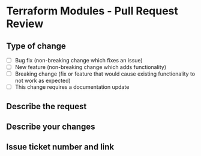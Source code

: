 # Terraform Modules - Pull Request Review

## Type of change

- [ ] Bug fix (non-breaking change which fixes an issue)
- [ ] New feature (non-breaking change which adds functionality)
- [ ] Breaking change (fix or feature that would cause existing functionality to not work as expected)
- [ ] This change requires a documentation update

## Describe the request

<!--- Describe the request in detail -->

## Describe your changes

<!--- Describe your changes in detail -->

## Issue ticket number and link

<!--- Link to the card created in JIRA or from another source -->
